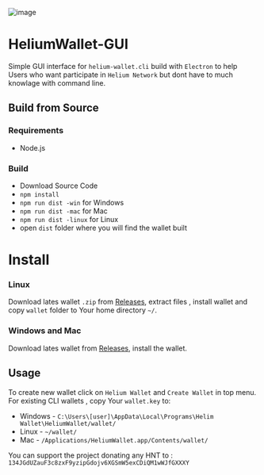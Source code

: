 ![image](/resources/icon.ico)

# HeliumWallet-GUI

Simple GUI interface for `helium-wallet.cli` build with `Electron` to help Users who want participate in `Helium Network` but dont have to much knowlage with command line.



## Build from Source

### Requirements 

- Node.js

### Build

- Download Source Code
- `npm install`
- `npm run dist -win`   for Windows
- `npm run dist -mac`   for Mac
- `npm run dist -linux` for Linux
- open `dist` folder where you will find the wallet built

# Install 

### Linux

Download lates wallet `.zip` from [Releases](https://github.com/mar24n/HeliumWallet-Gui-main/releases), extract files , install wallet and copy `wallet` folder to 
Your home directory `~/`.

### Windows and Mac

Download lates wallet from [Releases](https://github.com/mar24n/HeliumWallet-Gui-main/releases), install the wallet.

## Usage

To create new wallet click on `Helium Wallet` and `Create Wallet` in top menu.
For existing CLI wallets , copy Your `wallet.key` to:
- Windows - `C:\Users\[user]\AppData\Local\Programs\Helim Wallet\HeliumWallet/wallet/`
- Linux - `~/wallet/`
- Mac - `/Applications/HeliumWallet.app/Contents/wallet/`





You can support the project donating any HNT to :
`134JGdUZauF3c8zxF9yzipGdojv6XGSmW5exCDiQM1wWJfGXXXY`




